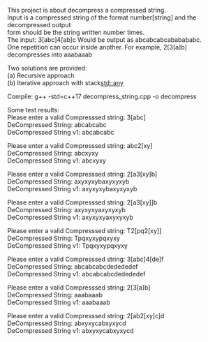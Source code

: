 This project is about decompress a compressed string.  
Input is a compressed string of the format number[string] and the decompressed output  
form should be the string written number times.  
The input: 3[abc]4[ab]c  Would be output as abcabcabcababababc.  
One repetition can occur inside another. For example, 2[3[a]b] decompresses into aaabaaab  

Two solutions are provided:  
   (a) Recursive approach  
   (b) Iterative approach with stack<std::any>  
   
Compile: g++ -std=c++17 decompress_string.cpp -o decompress  


Some test results:  
Please enter a valid Compresssed string: 3[abc]  
DeCompressed String: abcabcabc  
DeCompressed String v1: abcabcabc  

Please enter a valid Compresssed string: abc2[xy]  
DeCompressed String: abcxyxy  
DeCompressed String v1: abcxyxy  

Please enter a valid Compresssed string: 2[a3[xy]b]  
DeCompressed String: axyxyxybaxyxyxyb  
DeCompressed String v1: axyxyxybaxyxyxyb  

Please enter a valid Compresssed string: 2[a3[xy]]b  
DeCompressed String: axyxyxyaxyxyxyb  
DeCompressed String v1: axyxyxyaxyxyxyb  

Please enter a valid Compresssed string: T2[pq2[xy]]  
DeCompressed String: Tpqxyxypqxyxy  
DeCompressed String v1: Tpqxyxypqxyxy  

Please enter a valid Compresssed string: 3[abc]4[de]f  
DeCompressed String: abcabcabcdedededef  
DeCompressed String v1: abcabcabcdedededef  

Please enter a valid Compresssed string: 2[3[a]b]  
DeCompressed String: aaabaaab  
DeCompressed String v1: aaabaaab  

Please enter a valid Compresssed string: 2[ab2[xy]c]d  
DeCompressed String: abxyxycabxyxycd  
DeCompressed String v1: abxyxycabxyxycd
